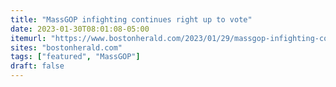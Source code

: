 ```yaml
---
title: "MassGOP infighting continues right up to vote"
date: 2023-01-30T08:01:08-05:00
itemurl: "https://www.bostonherald.com/2023/01/29/massgop-infighting-continues-right-up-to-vote/"
sites: "bostonherald.com"
tags: ["featured", "MassGOP"]
draft: false
---
```


